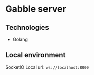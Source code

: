 # Gabble server
## Technologies
- Golang

## Local environment
SocketIO Local url: `ws://localhost:8000`
